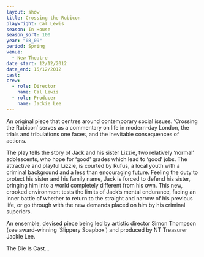 ```yaml
---
layout: show
title: Crossing the Rubicon
playwright: Cal Lewis
season: In House
season_sort: 100
year: "08_09"
period: Spring
venue:
  - New Theatre
date_start: 12/12/2012
date_end: 15/12/2012
cast:
crew:
  - role: Director
    name: Cal Lewis
  - role: Producer
    name: Jackie Lee
---
```


An original piece that centres around contemporary social issues. ‘Crossing the Rubicon’ serves as a commentary on life in modern-day London, the trials and tribulations one faces, and the inevitable consequences of actions.

The play tells the story of Jack and his sister Lizzie, two relatively ‘normal’ adolescents, who hope for ‘good’ grades which lead to ‘good’ jobs. The attractive and playful Lizzie, is courted by Rufus, a local youth with a criminal background and a less than encouraging future. Feeling the duty to protect his sister and his family name, Jack is forced to defend his sister, bringing him into a world completely different from his own. This new, crooked environment tests the limits of Jack’s mental endurance, facing an inner battle of whether to return to the straight and narrow of his previous life, or go through with the new demands placed on him by his criminal superiors.

An ensemble, devised piece being led by artistic director Simon Thompson (see award-winning ‘Slippery Soapbox’) and produced by NT Treasurer Jackie Lee. 

The Die Is Cast…
